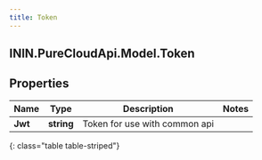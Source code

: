 ```yaml
---
title: Token
---
```

## ININ.PureCloudApi.Model.Token

## Properties

|Name | Type | Description | Notes|
|------------ | ------------- | ------------- | -------------|
| **Jwt** | **string** | Token for use with common api | |
{: class="table table-striped"}


